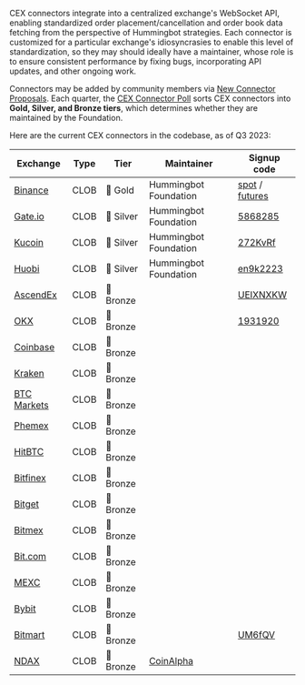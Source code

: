 CEX connectors integrate into a centralized exchange's WebSocket API, enabling standardized order placement/cancellation and order book data fetching from the perspective of Hummingbot strategies. Each connector is customized for a particular exchange's idiosyncrasies to enable this level of standardization, so they may should ideally have a maintainer, whose role is to ensure consistent performance by fixing bugs, incorporating API updates, and other ongoing work.

Connectors may be added by community members via [New Connector Proposals](/governance/proposals). Each quarter, the [CEX Connector Poll](/governance/polls) sorts CEX connectors into **Gold, Silver, and Bronze tiers**, which determines whether they are maintained by the Foundation.

Here are the current CEX connectors in the codebase, as of Q3 2023:

| Exchange | Type | Tier | Maintainer | Signup code |
|----------|------|------|------------|-------------|
| [Binance](../exchanges/binance/index.md) | CLOB | 🥇 Gold | Hummingbot Foundation | [spot](https://www.binance.com/en/register?ref=FQQNNGCD) / [futures](https://www.binance.com/en/futures/ref?code=hummingbot)
| [Gate.io](../exchanges/gate-io/index.md) | CLOB | 🥈 Silver | Hummingbot Foundation | [5868285](https://www.gate.io/signup/5868285)
| [Kucoin](../exchanges/kucoin/index.md) | CLOB | 🥈 Silver | Hummingbot Foundation | [272KvRf](https://www.kucoin.com/ucenter/signup?rcode=272KvRf)
| [Huobi](../exchanges/huobi) | CLOB | 🥈 Silver | Hummingbot Foundation | [en9k2223](https://www.huobi.com/en-us/v/register/double-invite/?inviter_id=25530615&invite_code=en9k2223)
| [AscendEx](../exchanges/ascendex/index.md) | CLOB | 🥉 Bronze |  | [UEIXNXKW](https://ascendex.com/register?inviteCode=UEIXNXKW)
| [OKX](../exchanges/okx) | CLOB | 🥉 Bronze | | [1931920](https://www.okx.com/join/1931920)
| [Coinbase](../exchanges/coinbase) | CLOB | 🥉 Bronze
| [Kraken](../exchanges/kraken) | CLOB | 🥉 Bronze
| [BTC Markets](../exchanges/btc-markets.md) | CLOB | 🥉 Bronze
| [Phemex](../exchanges/phemex-perpetual) | CLOB | 🥉 Bronze |
| [HitBTC](../exchanges/hitbtc) | CLOB | 🥉 Bronze
| [Bitfinex](../exchanges/bitfinex.md) | CLOB | 🥉 Bronze
| [Bitget](../exchanges/bitget-perpetual.md) | CLOB | 🥉 Bronze
| [Bitmex](../exchanges/bitmex.md) | CLOB | 🥉 Bronze
| [Bit.com](../exchanges/bit-com-perpetual.md) | CLOB | 🥉 Bronze
| [MEXC](../exchanges/mexc) | CLOB | 🥉 Bronze
| [Bybit](../exchanges/bybit) | CLOB | 🥉 Bronze
| [Bitmart](../exchanges/bitmart/index.md) | CLOB | 🥉 Bronze | | [UM6fQV](https://www.bitmart.com/en?r=UM6fQV)
| [NDAX](../exchanges/ndax) | CLOB | 🥉 Bronze | [CoinAlpha](https://coinalpha.com) | 







